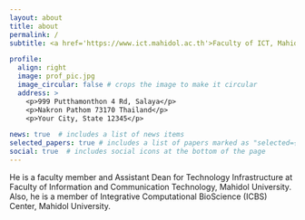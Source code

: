 ```yaml
---
layout: about
title: about
permalink: /
subtitle: <a href='https://www.ict.mahidol.ac.th'>Faculty of ICT, Mahidol University</a>

profile:
  align: right
  image: prof_pic.jpg
  image_circular: false # crops the image to make it circular
  address: >
    <p>999 Putthamonthon 4 Rd, Salaya</p>
    <p>Nakron Pathom 73170 Thailand</p>
    <p>Your City, State 12345</p>

news: true  # includes a list of news items
selected_papers: true # includes a list of papers marked as "selected={true}"
social: true  # includes social icons at the bottom of the page
---
```


He is a faculty member and Assistant Dean for Technology Infrastructure at Faculty of Information and Communication Technology, Mahidol University. Also, he is a member of Integrative Computational BioScience (ICBS) Center, Mahidol University.
